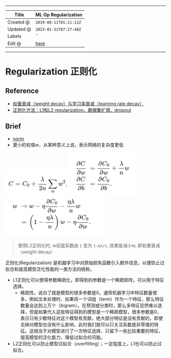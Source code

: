 -----

| Title     | ML Op Regularization                                  |
| --------- | ----------------------------------------------------- |
| Created @ | `2019-09-11T01:11:11Z`                                |
| Updated @ | `2023-01-31T07:27:48Z`                                |
| Labels    | \`\`                                                  |
| Edit @    | [here](https://github.com/junxnone/aiwiki/issues/252) |

-----

# Regularization 正则化

## Reference

  - [权重衰减（weight decay）与学习率衰减（learning rate
    decay）](https://blog.csdn.net/program_developer/article/details/80867468)
  - [正则化方法：L1和L2
    regularization、数据集扩增、dropout](https://blog.csdn.net/u012162613/article/details/44261657)

## Brief

  - [norm](/norm)
  - 更小的权值w，从某种意义上说，表示网络的复杂度更低

![image](media/e88938d9a9f8a9aaecead6a0cdaf251ea76dca10.png)
![image](media/012f1e98b30fbb2967afb3d5b90382cd9ab359cd.png)
![image](media/356c4f34b878b181b223449c619b30aa95d218cf.png)

> 使用L2正则化时, w前面系数由 `1` 变为 `1−ηλ/n`, 效果是减小w, 即权重衰减（weight decay）

正则化(Regularization) 是机器学习中对原始损失函数引入额外信息，以便防止过拟合和提高模型泛化性能的一类方法的统称。

  - L1正则化可以使得参数稀疏化，即得到的参数是一个稀疏矩阵，可以用于特征选择。
      - 稀疏性，说白了就是模型的很多参数是0。通常机器学习中特征数量很多，例如文本处理时，如果将一个词组（term）作为一个特征，那么特征数量会达到上万个（bigram）。在预测或分类时，那么多特征显然难以选择，但是如果代入这些特征得到的模型是一个稀疏模型，很多参数是0，表示只有少数特征对这个模型有贡献，绝大部分特征是没有贡献的，即使去掉对模型也没有什么影响，此时我们就可以只关注系数是非零值的特征。这相当于对模型进行了一次特征选择，只留下一些比较重要的特征，提高模型的泛化能力，降低过拟合的可能。
  - L2正则化可以防止模型过拟合（overfitting）；一定程度上，L1也可以防止过拟合。

